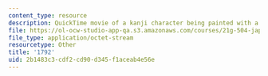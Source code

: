 ```yaml
---
content_type: resource
description: QuickTime movie of a kanji character being painted with a brush.
file: https://ol-ocw-studio-app-qa.s3.amazonaws.com/courses/21g-504-japanese-iv-spring-2009/2b1483c3cdf2cd90d345f1aceab4e56e_1792.mov
file_type: application/octet-stream
resourcetype: Other
title: '1792'
uid: 2b1483c3-cdf2-cd90-d345-f1aceab4e56e
---
```

